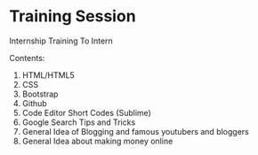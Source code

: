 # Training Session

Internship Training To Intern

Contents:

1. HTML/HTML5
2. CSS
3. Bootstrap
4. Github
5. Code Editor Short Codes (Sublime)
6. Google Search Tips and Tricks
7. General Idea of Blogging and famous youtubers and bloggers
8. General Idea about making money online
